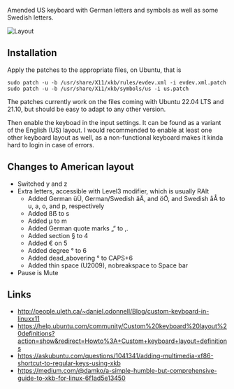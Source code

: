 Amended US keyboard with German letters and symbols as well as some Swedish letters.

![Layout](https://github.com/wasmitnetzen/keyboard/raw/master/layout.png "Layout")

## Installation

Apply the patches to the appropriate files, on Ubuntu, that is

    sudo patch -u -b /usr/share/X11/xkb/rules/evdev.xml -i evdev.xml.patch
    sudo patch -u -b /usr/share/X11/xkb/symbols/us -i us.patch

The patches currently work on the files coming with Ubuntu 22.04 LTS and 21.10, but should be easy to adapt to any other version.

Then enable the keyboad in the input settings. It can be found as a variant of the English (US) layout. I would recommended to enable at least one other keyboard layout as well, as a non-functional keyboard makes it kinda hard to login in case of errors.

## Changes to American layout
* Switched y and z
* Extra letters, accessible with Level3 modifier, which is usually RAlt
  * Added German üÜ, German/Swedish äÄ, and öÖ, and Swedish åÅ to u, a, o, and p, respectively
  * Added ßẞ to s
  * Added µ to m
  * Added German quote marks „“ to ,.
  * Added section § to 4
  * Added € on 5
  * Added degree ° to 6
  * Added dead_abovering ° to CAPS+6
  * Added thin space (U2009), nobreakspace to Space bar
* Pause is Mute

## Links
* http://people.uleth.ca/~daniel.odonnell/Blog/custom-keyboard-in-linuxx11
* https://help.ubuntu.com/community/Custom%20keyboard%20layout%20definitions?action=show&redirect=Howto%3A+Custom+keyboard+layout+definitions
* https://askubuntu.com/questions/1041341/adding-multimedia-xf86-shortcut-to-regular-keys-using-xkb
* https://medium.com/@damko/a-simple-humble-but-comprehensive-guide-to-xkb-for-linux-6f1ad5e13450
